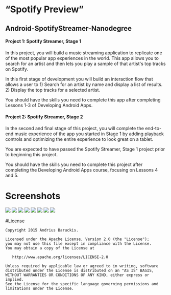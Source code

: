# “Spotify Preview” 
## Android-SpotifyStreamer-Nanodegree


#### Project 1: Spotify Streamer, Stage 1

In this project, you will build a music streaming application to replicate one of the most popular app experiences in the world. This app allows you to search for an artist and then lets you play a sample of that artist's top tracks on Spotify.

In this first stage of development you will build an interaction flow that allows a user to 1) Search for an artist by name and display a list of results. 2) Display the top tracks for a selected artist.

You should have the skills you need to complete this app after completing Lessons 1-3 of Developing Android Apps.


#### Project 2: Spotify Streamer, Stage 2

In the second and final stage of this project, you will complete the end-to-end music experience of the app you started in Stage 1 by adding playback controls and optimizing the entire experience to look great on a tablet.

You are expected to have passed the Spotify Streamer, Stage 1 project prior to beginning this project.

You should have the skills you need to complete this project after completing the Developing Android Apps course, focusing on Lessons 4 and 5.


# Screenshots
![](/SpotifyStreamer/publishing/screenshots/resized/Phone-Samsung-Galaxy-S5-01.png) ![](/SpotifyStreamer/publishing/screenshots/resized/Phone-Samsung-Galaxy-S5-02.png) ![](/SpotifyStreamer/publishing/screenshots/resized/Phone-Samsung-Galaxy-S5-03.png)   ![](/SpotifyStreamer/publishing/screenshots/resized/Phone-Samsung-Galaxy-S5-06.png) ![](/SpotifyStreamer/publishing/screenshots/resized/Phone-Samsung-Galaxy-S5-07.png) ![](/SpotifyStreamer/publishing/screenshots/resized/Tablet-Google-Nexus-7-01.png) ![](/SpotifyStreamer/publishing/screenshots/resized/Tablet-Google-Nexus-7-02.png) 
![](/SpotifyStreamer/publishing/screenshots/resized/Tablet-Google-Nexus-7-03.png) 


#License

    Copyright 2015 Andrius Baruckis.

    Licensed under the Apache License, Version 2.0 (the "License");
    you may not use this file except in compliance with the License.
    You may obtain a copy of the License at

       http://www.apache.org/licenses/LICENSE-2.0

    Unless required by applicable law or agreed to in writing, software
    distributed under the License is distributed on an "AS IS" BASIS,
    WITHOUT WARRANTIES OR CONDITIONS OF ANY KIND, either express or implied.
    See the License for the specific language governing permissions and
    limitations under the License.
